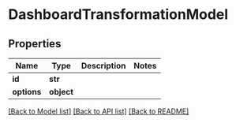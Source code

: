 # DashboardTransformationModel

## Properties
Name | Type | Description | Notes
------------ | ------------- | ------------- | -------------
**id** | **str** |  | 
**options** | **object** |  | 

[[Back to Model list]](../README.md#documentation-for-models) [[Back to API list]](../README.md#documentation-for-api-endpoints) [[Back to README]](../README.md)


